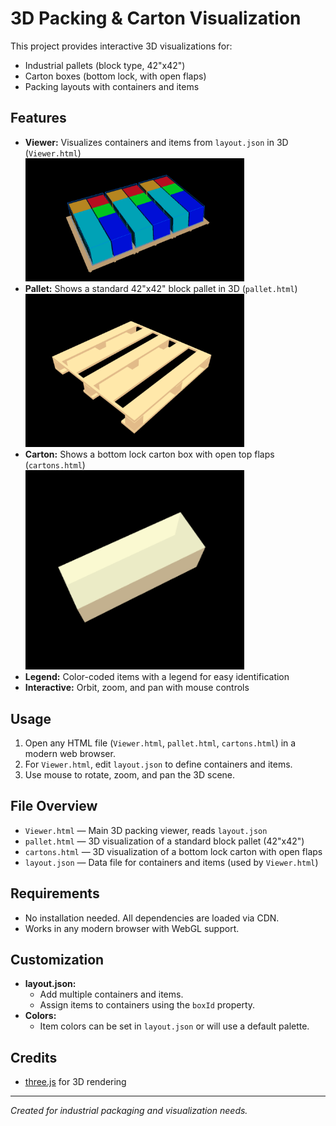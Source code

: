 <!-- Add HTML tags for enriched view -->
<h1>3D Packing &amp; Carton Visualization</h1>

<p>
This project provides interactive 3D visualizations for:
<ul>
  <li>Industrial pallets (block type, 42&quot;x42&quot;)</li>
  <li>Carton boxes (bottom lock, with open flaps)</li>
  <li>Packing layouts with containers and items</li>
</ul>
</p>

<h2>Features</h2>
<ul>
  <li><b>Viewer:</b> Visualizes containers and items from <code>layout.json</code> in 3D (<code>Viewer.html</code>)
    <br/>
    <img src="images/viewer-screenshot.png" alt="Viewer Screenshot" width="350"/>
  </li>
  <li><b>Pallet:</b> Shows a standard 42&quot;x42&quot; block pallet in 3D (<code>pallet.html</code>)
    <br/>
    <img src="images/pallet-screenshot.png" alt="Pallet Screenshot" width="350"/>
  </li>
  <li><b>Carton:</b> Shows a bottom lock carton box with open top flaps (<code>cartons.html</code>)
    <br/>
    <img src="images/carton-screenshot.png" alt="Carton Screenshot" width="350"/>
  </li>
  <li><b>Legend:</b> Color-coded items with a legend for easy identification</li>
  <li><b>Interactive:</b> Orbit, zoom, and pan with mouse controls</li>
</ul>

<h2>Usage</h2>
<ol>
  <li>Open any HTML file (<code>Viewer.html</code>, <code>pallet.html</code>, <code>cartons.html</code>) in a modern web browser.</li>
  <li>For <code>Viewer.html</code>, edit <code>layout.json</code> to define containers and items.</li>
  <li>Use mouse to rotate, zoom, and pan the 3D scene.</li>
</ol>

<h2>File Overview</h2>
<ul>
  <li><code>Viewer.html</code> — Main 3D packing viewer, reads <code>layout.json</code></li>
  <li><code>pallet.html</code> — 3D visualization of a standard block pallet (42"x42")</li>
  <li><code>cartons.html</code> — 3D visualization of a bottom lock carton with open flaps</li>
  <li><code>layout.json</code> — Data file for containers and items (used by <code>Viewer.html</code>)</li>
</ul>

<h2>Requirements</h2>
<ul>
  <li>No installation needed. All dependencies are loaded via CDN.</li>
  <li>Works in any modern browser with WebGL support.</li>
</ul>

<h2>Customization</h2>
<ul>
  <li><b>layout.json:</b>
    <ul>
      <li>Add multiple containers and items.</li>
      <li>Assign items to containers using the <code>boxId</code> property.</li>
    </ul>
  </li>
  <li><b>Colors:</b>
    <ul>
      <li>Item colors can be set in <code>layout.json</code> or will use a default palette.</li>
    </ul>
  </li>
</ul>

<h2>Credits</h2>
<ul>
  <li><a href="https://threejs.org/">three.js</a> for 3D rendering</li>
</ul>

<hr/>

<p><i>Created for industrial packaging and visualization needs.</i></p>
